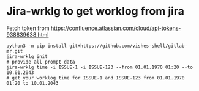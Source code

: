 # Jira-wrklg to get worklog from jira


Fetch token from https://confluence.atlassian.com/cloud/api-tokens-938839638.html

```shell
python3 -m pip install git+https://github.com/vishes-shell/gitlab-mr.git
jira-wrklg init
# provide all prompt data
jira-wrklg time -i ISSUE-1 -i ISSUE-123 --from 01.01.1970 01:20 --to 10.01.2043
# get your worklog time for ISSUE-1 and ISSUE-123 from 01.01.1970 01:20 to 10.01.2043
```
